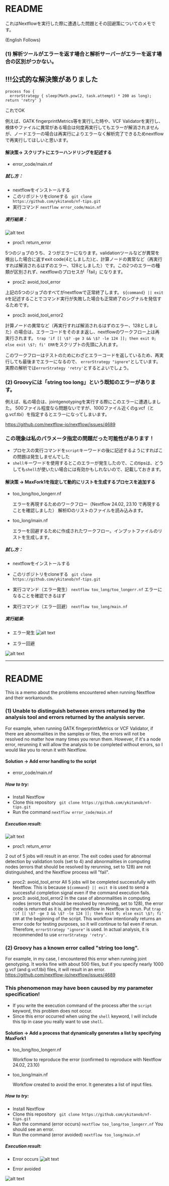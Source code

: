# README

これはNextflowを実行した際に遭遇した問題とその回避策についてのメモです。

(English Follows)

### (1) 解析ツールがエラーを返す場合と解析サーバーがエラーを返す場合の区別がつかない。
## !!!公式的な解決策がありました
```
process foo {
  errorStrategy { sleep(Math.pow(2, task.attempt) * 200 as long); return 'retry' }
```
これでOK

例えば、GATK fingerprintMetrics等を実行した時や、VCF Validatorを実行し、検体やファイルに異常がある場合は何度再実行してもエラーが解消されませんが、ノードエラーの場合は再実行によりエラーなく解析完了できるためnextflowで再実行してほしいと思います。

#### 解決策->  スクリプトにエラーハンドリングを記述する
   - error_code/main.nf

##### 試し方：
   -  nextflowをインストールする
   - このリポジトリをcloneする
   ``` git clone https://github.com/ykitanob/nf-tips.git```
   - 実行コマンド
   ``` nextflow error_code/main.nf ```
   
##### 実行結果：
   ![alt text](image.png)

 - proc1: return_error 
 
 5つのジョブのうち、２つがエラーになります。validationツールなどが異常を検出した場合に返すexit code(4としました)と、計算ノードの異常など（再実行すれば解消されるはずのエラー、128としました）です。この2つのエラーの種類が区別されず、nextflowのプロセスが「fail」になります。
 - proc2: avoid_tool_error

上記の5つのジョブのすべてがnextflowで正常終了します。
```${command} || exit 0```を記述することでコマンド実行が失敗した場合も正常終了のシグナルを発信するためです。

- proc3: avoid_tool_error2

計算ノードの異常など（再実行すれば解消されるはずのエラー、128としました）の場合は、エラーコードをそのまま返し、nextflowのワークフロー上は再実行されます。
```trap 'if [[ \$? -ge 3 && \$? -le 124 ]]; then exit 0; else exit \$?; fi' ERR```をスクリプトの先頭に入れます。

このワークフローはテストのためにわざとエラーコードを返しているため、再実行しても最後までエラーになるので、
```errorStrategy "ignore"```としています。実際の解析では```errorStrategy 'retry'```とするとよいでしょう。



### (2) Groovyには「string too long」という既知のエラーがあります。
例えば、私の場合は、jointgenotypingを実行する際にこのエラーに遭遇しました。
500ファイル程度なら問題ないですが、1000ファイル近くのg.vcf（とg.vcf.tbi）を指定するとエラーになってしまいます。

https://github.com/nextflow-io/nextflow/issues/4689
### この現象は私のパラメータ指定の問題だった可能性があります！
- プロセスの実行コマンドを```script```キーワードの後に記述するようにすればこの問題は発生しませんでした
- ```shell```キーワードを使用するとこのエラーが発生したので、このtipsは、どうしても```shell```が使いたい場合には有効かもしれないので、記載しておきます。

#### 解決策 -> MaxFork1を指定して動的にリストを生成するプロセスを追加する

- too_long/too_longerr.nf

   エラーを再現するためのワークフロー（Nextflow 24.02, 23.10 で再現することを確認しました）
   解析IDのリストのファイルを読み込みます。

- too_long/main.nf

   エラーを回避するために作成されたワークフロー。インプットファイルのリストを生成します。

##### 試し方：
   -  nextflowをインストールする
   - このリポジトリをcloneする
   ``` git clone https://github.com/ykitanob/nf-tips.git```
   - 実行コマンド（エラー発生）   ``` nextflow too_long/too_longerr.nf ``` エラーになることを確認できるはず

   - 実行コマンド（エラー回避）
   ``` nextflow too_long/main.nf ```

##### 実行結果:
   - エラー発生
![alt text](image-3.png)

   - エラー回避
   
![alt text](image-4.png)

-----
# README
This is a memo about the problems encountered when running Nextflow and their workarounds.
### (1) Unable to distinguish between errors returned by the analysis tool and errors returned by the analysis server.
For example, when running GATK fingerprintMetrics or VCF Validator, if there are abnormalities in the samples or files, the errors will not be resolved no matter how many times you rerun them. However, if it's a node error, rerunning it will allow the analysis to be completed without errors, so I would like you to rerun it with Nextflow.
#### Solution -> Add error handling to the script
   - error_code/main.nf
##### How to try:
   - Install Nextflow
   - Clone this repository
   ``` git clone https://github.com/ykitanob/nf-tips.git```
   - Run the command
   ``` nextflow error_code/main.nf ```
   
##### Execution result:
   ![alt text](image.png)
 - proc1: return_error 
 
 2 out of 5 jobs will result in an error. The exit codes used for abnormal detection by validation tools (set to 4) and abnormalities in computing nodes (errors that should be resolved by rerunning, set to 128) are not distinguished, and the Nextflow process will "fail".
 - proc2: avoid_tool_error
All 5 jobs will be completed successfully with Nextflow.
This is because ```${command} || exit 0``` is used to send a successful completion signal even if the command execution fails.
- proc3: avoid_tool_error2
In the case of abnormalities in computing nodes (errors that should be resolved by rerunning, set to 128), the error code is returned as it is, and the workflow in Nextflow is rerun.
Put ```trap 'if [[ \$? -ge 3 && \$? -le 124 ]]; then exit 0; else exit \$?; fi' ERR``` at the beginning of the script.
This workflow intentionally returns an error code for testing purposes, so it will continue to fail even if rerun. Therefore, ```errorStrategy "ignore"``` is used. In actual analysis, it is recommended to use ```errorStrategy 'retry'```.
### (2) Groovy has a known error called "string too long".
For example, in my case, I encountered this error when running joint genotyping.
It works fine with about 500 files, but if you specify nearly 1000 g.vcf (and g.vcf.tbi) files, it will result in an error.
https://github.com/nextflow-io/nextflow/issues/4689
### This phenomenon may have been caused by my parameter specification!
- If you write the execution command of the process after the ```script``` keyword, this problem does not occur.
- Since this error occurred when using the ```shell``` keyword, I will include this tip in case you really want to use ```shell```.
#### Solution -> Add a process that dynamically generates a list by specifying MaxFork1
- too_long/too_longerr.nf

   Workflow to reproduce the error (confirmed to reproduce with Nextflow 24.02, 23.10)

- too_long/main.nf

   Workflow created to avoid the error. It generates a list of input files.
##### How to try:
   - Install Nextflow
   - Clone this repository
   ``` git clone https://github.com/ykitanob/nf-tips.git```
   - Run the command (error occurs)   ``` nextflow too_long/too_longerr.nf ``` You should see an error.
   - Run the command (error avoided)
   ``` nextflow too_long/main.nf ```
##### Execution result:
   - Error occurs
![alt text](image-3.png)

   - Error avoided
   
![alt text](image-4.png)
